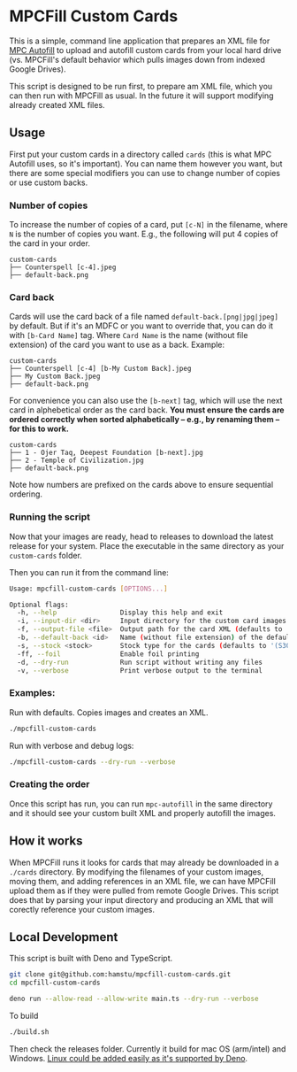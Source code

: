 # MPCFill Custom Cards

This is a simple, command line application that prepares an XML file for [MPC Autofill](https://github.com/chilli-axe/mpc-autofill) to upload and autofill custom cards from your local hard drive (vs. MPCFill's default behavior which pulls images down from indexed Google Drives).

This script is designed to be run first, to prepare am XML file, which you can then run with MPCFill as usual. In the future it will support modifying already created XML files.

## Usage

First put your custom cards in a directory called `cards` (this is what MPC Autofill uses, so it's important). You can name them however you want, but there are some special modifiers you can use to change number of copies or use custom backs.

### Number of copies

To increase the number of copies of a card, put `[c-N]` in the filename, where `N` is the number of copies you want. E.g., the following will put 4 copies of the card in your order.

```
custom-cards
├── Counterspell [c-4].jpeg
├── default-back.png
```

### Card back

Cards will use the card back of a file named `default-back.[png|jpg|jpeg]` by default. But if it's an MDFC or you want to override that, you can do it with `[b-Card Name]` tag. Where `Card Name` is the name (without file extension) of the card you want to use as a back. Example:

```
custom-cards
├── Counterspell [c-4] [b-My Custom Back].jpeg
├── My Custom Back.jpeg
├── default-back.png
```

For convenience you can also use the `[b-next]` tag, which will use the next card in alphebetical order as the card back. **You must ensure the cards are ordered correctly when sorted alphabetically –  e.g., by renaming them – for this to work.**

```
custom-cards
├── 1 - Ojer Taq, Deepest Foundation [b-next].jpg
├── 2 - Temple of Civilization.jpg
├── default-back.png
```

Note how numbers are prefixed on the cards above to ensure sequential ordering.

### Running the script

Now that your images are ready, head to releases to download the latest release for your system. Place the executable in the same directory as your `custom-cards` folder.

Then you can run it from the command line:

```bash
Usage: mpcfill-custom-cards [OPTIONS...]

Optional flags:
  -h, --help                Display this help and exit
  -i, --input-dir <dir>     Input directory for the custom card images (defaults to ./cards)
  -f, --output-file <file>  Output path for the card XML (defaults to ./cards.xml)
  -b, --default-back <id>   Name (without file extension) of the default card back image (defaults to 'default-back')
  -s, --stock <stock>       Stock type for the cards (defaults to '(S30) Standard Smooth')
  -ff, --foil               Enable foil printing
  -d, --dry-run             Run script without writing any files
  -v, --verbose             Print verbose output to the terminal
```

### Examples:

Run with defaults. Copies images and creates an XML.

```bash
./mpcfill-custom-cards
```

Run with verbose and debug logs:

```bash
./mpcfill-custom-cards --dry-run --verbose
```

### Creating the order

Once this script has run, you can run `mpc-autofill` in the same directory and it should see your custom built XML and properly autofill the images.

## How it works

When MPCFill runs it looks for cards that may already be downloaded in a `./cards` directory. By modifying the filenames of your custom images, moving them, and adding references in an XML file, we can have MPCFill upload them as if they were pulled from remote Google Drives. This script does that by parsing your input directory and producing an XML that will corectly reference your custom images.

## Local Development

This script is built with Deno and TypeScript.

```bash
git clone git@github.com:hamstu/mpcfill-custom-cards.git
cd mpcfill-custom-cards

deno run --allow-read --allow-write main.ts --dry-run --verbose
```

To build

```bash
./build.sh
```

Then check the releases folder. Currently it build for mac OS (arm/intel) and Windows. [Linux could be added easily as it's supported by Deno](https://docs.deno.com/runtime/reference/cli/compiler/#supported-targets).
